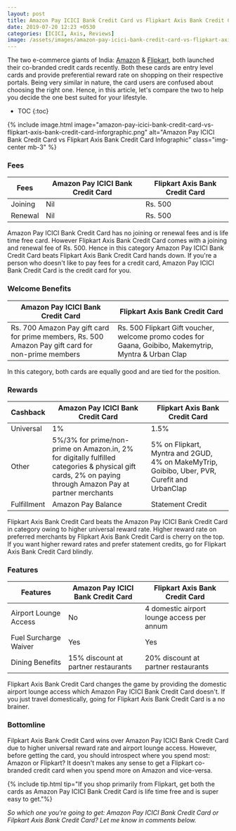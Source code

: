 ```yaml
---
layout: post
title: Amazon Pay ICICI Bank Credit Card vs Flipkart Axis Bank Credit Card
date: 2019-07-20 12:23 +0530
categories: [ICICI, Axis, Reviews]
image: /assets/images/amazon-pay-icici-bank-credit-card-vs-flipkart-axis-bank-credit-card.jpg
---
```


The two e-commerce giants of India: [Amazon](/amazon-pay-icici-bank-credit-card-review/) & [Flipkart](/flipkart-axis-bank-credit-card-launched/), both launched their co-branded credit cards recently. Both these cards are entry level cards and provide preferential reward rate on shopping on their respective portals. Being very similar in nature, the card users are confused about choosing the right one. Hence, in this article, let's compare the two to help you decide the one best suited for your lifestyle.

* TOC
{:toc}

{% include image.html image="amazon-pay-icici-bank-credit-card-vs-flipkart-axis-bank-credit-card-inforgraphic.png" alt="Amazon Pay ICICI Bank Credit Card vs Flipkart Axis Bank Credit Card Infographic" class="img-center mb-3" %}

### Fees

<table class="table" style="display: block;overflow-x: auto;">
<thead class="thead-dark">
<tr>
    <th scope="col"> Fees</th>
	<th scope="col"> Amazon Pay ICICI Bank Credit Card</th>
    <th scope="col"> Flipkart Axis Bank Credit Card</th>
</tr>
</thead>
<tbody>
<tr>
    <td> Joining </td>
	<td> Nil </td>
	<td> Rs. 500 </td>
</tr>
<tr>
    <td> Renewal </td>
	<td> Nil </td>
	<td> Rs. 500 </td>
</tr>
</tbody>
</table>
Amazon Pay ICICI Bank Credit Card has no joining or renewal fees and is life time free card. However Flipkart Axis Bank Credit Card comes with a joining and renewal fee of Rs. 500. Hence in this category Amazon Pay ICICI Bank Credit Card beats Flipkart Axis Bank Credit Card hands down. If you're a person who doesn't like to pay fees for a credit card, Amazon Pay ICICI Bank Credit Card is the credit card for you.

### Welcome Benefits

<table class="table" style="display: block;overflow-x: auto;">
<thead class="thead-dark">
<tr>
	<th scope="col"> Amazon Pay ICICI Bank Credit Card</th>
    <th scope="col"> Flipkart Axis Bank Credit Card</th>
</tr>
</thead>
<tbody>
<tr>
	<td> Rs. 700 Amazon Pay gift card for prime members, Rs. 500 Amazon Pay gift card for non-prime members</td>
	<td> Rs. 500 Flipkart Gift voucher, welcome promo codes for Gaana, Goibibo, Makemytrip, Myntra & Urban Clap </td>
</tr>
</tbody>
</table>

In this category, both cards are equally good and are tied for the position.

### Rewards

<table class="table" style="display: block;overflow-x: auto;">
<thead class="thead-dark">
<tr>
    <th scope="col"> Cashback </th>
	<th scope="col"> Amazon Pay ICICI Bank Credit Card</th>
    <th scope="col"> Flipkart Axis Bank Credit Card</th>
</tr>
</thead>
<tbody>
<tr>
    <td> Universal</td>
	<td> 1%</td>
	<td> 1.5%</td>
</tr>
<tr>
    <td> Other</td>
	<td> 5%/3% for prime/non-prime on Amazon.in, 2% for digitally fulfilled categories & physical gift cards, 2% on paying through Amazon Pay at partner merchants</td>
	<td> 5% on Flipkart, Myntra and 2GUD, 4% on MakeMyTrip, Goibibo, Uber, PVR, Curefit and UrbanClap</td>
</tr>
<tr>
    <td> Fulfillment</td>
	<td> Amazon Pay Balance</td>
	<td> Statement Credit</td>
</tr>
</tbody>
</table>

Flipkart Axis Bank Credit Card beats the Amazon Pay ICICI Bank Credit Card in category owing to higher universal reward rate. Higher reward rate on preferred merchants by Flipkart Axis Bank Credit Card is cherry on the top. If you want higher reward rates and prefer statement credits, go for Flipkart Axis Bank Credit Card blindly.

### Features

<table class="table" style="display: block;overflow-x: auto;">
<thead class="thead-dark">
<tr>
    <th scope="col"> Features</th>
	<th scope="col"> Amazon Pay ICICI Bank Credit Card</th>
    <th scope="col"> Flipkart Axis Bank Credit Card</th>
</tr>
</thead>
<tbody>
<tr>
    <td> Airport Lounge Access </td>
	<td> No </td>
	<td> 4 domestic airport lounge access per annum </td>
</tr>
<tr>
    <td> Fuel Surcharge Waiver </td>
	<td> Yes </td>
	<td> Yes </td>
</tr>
<tr>
    <td> Dining Benefits </td>
	<td> 15% discount at partner restaurants </td>
	<td> 20% discount at partner restaurants </td>
</tr>
</tbody>
</table>

Flipkart Axis Bank Credit Card changes the game by providing the domestic airport lounge access which Amazon Pay ICICI Bank Credit Card doesn't. If you just travel domestically, going for Flipkart Axis Bank Credit Card is a no brainer.

### Bottomline

Filpkart Axis Bank Credit Card wins over Amazon Pay ICICI Bank Credit Card due to higher universal reward rate and airport lounge access. However, before getting the card, you should introspect where you spend most: Amazon or Flipkart? It doesn't makes any sense to get a Flipkart co-branded credit card when you spend more on Amazon and vice-versa.

{% include tip.html tip="If you shop primarily from Flipkart, get both the cards as Amazon Pay ICICI Bank Credit Card is life time free and is super easy to get."%}

_So which one you're going to get: Amazon Pay ICICI Bank Credit Card or Filpkart Axis Bank Credit Card? Let me know in comments below._
